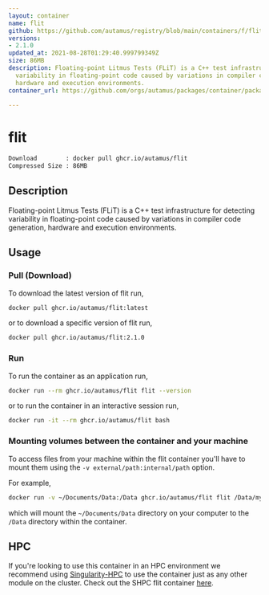 ```yaml
---
layout: container
name: flit
github: https://github.com/autamus/registry/blob/main/containers/f/flit/spack.yaml
versions:
- 2.1.0
updated_at: 2021-08-28T01:29:40.999799349Z
size: 86MB
description: Floating-point Litmus Tests (FLiT) is a C++ test infrastructure for detecting
  variability in floating-point code caused by variations in compiler code generation,
  hardware and execution environments.
container_url: https://github.com/orgs/autamus/packages/container/package/flit

---
```

# flit
```bash 
Download        : docker pull ghcr.io/autamus/flit
Compressed Size : 86MB
```

## Description
Floating-point Litmus Tests (FLiT) is a C++ test infrastructure for detecting variability in floating-point code caused by variations in compiler code generation, hardware and execution environments.

## Usage
### Pull (Download)
To download the latest version of flit run,

```bash
docker pull ghcr.io/autamus/flit:latest
```

or to download a specific version of flit run,

```bash
docker pull ghcr.io/autamus/flit:2.1.0
```
### Run
To run the container as an application run,
```bash
docker run --rm ghcr.io/autamus/flit flit --version
```

or to run the container in an interactive session run,
```bash
docker run -it --rm ghcr.io/autamus/flit bash
```

### Mounting volumes between the container and your machine
To access files from your machine within the flit container you'll have to mount them using the `-v external/path:internal/path` option.

For example,
```bash
docker run -v ~/Documents/Data:/Data ghcr.io/autamus/flit flit /Data/myData.csv
```
which will mount the `~/Documents/Data` directory on your computer to the `/Data` directory within the container.

## HPC
If you're looking to use this container in an HPC environment we recommend using [Singularity-HPC](https://singularity-hpc.readthedocs.io) to use the container just as any other module on the cluster. Check out the SHPC flit container [here](https://singularityhub.github.io/singularity-hpc/r/ghcr.io-autamus-flit/).